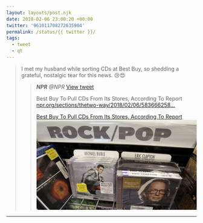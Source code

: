```yaml
---
layout: layouts/post.njk
date: 2018-02-06 23:00:20 +00:00
twitter: '961011708272635904'
permalink: /status/{{ twitter }}/
tags: 
  - tweet
  - qt
---
```


> I met my husband while sorting CDs at Best Buy, so shedding a grateful, nostalgic tear for this news. 😢😍 
> 
> > <cite>**NPR** @NPR</cite> [View tweet](https://twitter.com/NPR/status/960988745347420160)
> > 
> > Best Buy To Pull CDs From Its Stores, According To Report [npr.org/sections/thetwo-way/2018/02/06/583666258…](https://www.npr.org/sections/thetwo-way/2018/02/06/583666258/best-buy-to-pull-cds-from-its-stores-according-to-report)
> > 
> > [<span>Best Buy To Pull CDs From Its Stores, According To Report</span> ![shelves of CDs](/img/_qt/xfwcS_2m.jpg)](https://www.npr.org/sections/thetwo-way/2018/02/06/583666258/best-buy-to-pull-cds-from-its-stores-according-to-report)
---
